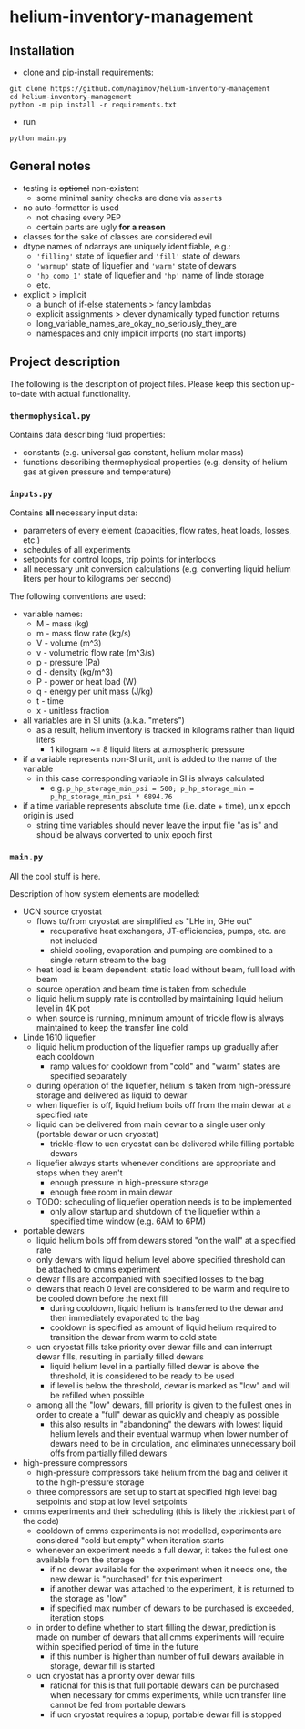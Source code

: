 # helium-inventory-management

## Installation

- clone and pip-install requirements:

```shell script
git clone https://github.com/nagimov/helium-inventory-management
cd helium-inventory-management
python -m pip install -r requirements.txt
```

- run

```shell script
python main.py
```

## General notes

- testing is ~~optional~~ non-existent
    + some minimal sanity checks are done via `assert`s
- no auto-formatter is used
    + not chasing every PEP
    + certain parts are ugly **for a reason**
- classes for the sake of classes are considered evil
- dtype names of ndarrays are uniquely identifiable, e.g.:
    + `'filling'` state of liquefier and `'fill'` state of dewars
    + `'warmup'` state of liquefier and `'warm'` state of dewars
    + `'hp_comp_1'` state of liquefier and `'hp'` name of linde storage
    + etc.
- explicit > implicit
    + a bunch of if-else statements > fancy lambdas
    + explicit assignments > clever dynamically typed function returns
    + long_variable_names_are_okay_no_seriously_they_are
    + namespaces and only implicit imports (no start imports)

## Project description

The following is the description of project files. Please keep this section up-to-date with actual functionality.

### `thermophysical.py`

Contains data describing fluid properties:

- constants (e.g. universal gas constant, helium molar mass)
- functions describing thermophysical properties (e.g. density of helium gas at given pressure and temperature)

### `inputs.py`

Contains **all** necessary input data:

- parameters of every element (capacities, flow rates, heat loads, losses, etc.)
- schedules of all experiments
- setpoints for control loops, trip points for interlocks
- all necessary unit conversion calculations (e.g. converting liquid helium liters per hour to kilograms per second)

The following conventions are used:

- variable names:
    + M - mass (kg)
    + m - mass flow rate (kg/s)
    + V - volume (m^3)
    + v - volumetric flow rate (m^3/s)
    + p - pressure (Pa)
    + d - density (kg/m^3)
    + P - power or heat load (W)
    + q - energy per unit mass (J/kg)
    + t - time
    + x - unitless fraction
- all variables are in SI units (a.k.a. "meters")
    + as a result, helium inventory is tracked in kilograms rather than liquid liters
        * 1 kilogram ~= 8 liquid liters at atmospheric pressure
- if a variable represents non-SI unit, unit is added to the name of the variable
    + in this case corresponding variable in SI is always calculated
        * e.g. `p_hp_storage_min_psi = 500; p_hp_storage_min = p_hp_storage_min_psi * 6894.76`
- if a time variable represents absolute time (i.e. date + time), unix epoch origin is used
    + string time variables should never leave the input file "as is" and should be always converted to unix epoch first

### `main.py`

All the cool stuff is here.

Description of how system elements are modelled:

- UCN source cryostat
    + flows to/from cryostat are simplified as "LHe in, GHe out"
        * recuperative heat exchangers, JT-efficiencies, pumps, etc. are not included
        * shield cooling, evaporation and pumping are combined to a single return stream to the bag
    + heat load is beam dependent: static load without beam, full load with beam
    + source operation and beam time is taken from schedule
    + liquid helium supply rate is controlled by maintaining liquid helium level in 4K pot
    + when source is running, minimum amount of trickle flow is always maintained to keep the transfer line cold
- Linde 1610 liquefier
    + liquid helium production of the liquefier ramps up gradually after each cooldown
        * ramp values for cooldown from "cold" and "warm" states are specified separately
    + during operation of the liquefier, helium is taken from high-pressure storage and delivered as liquid to dewar
    + when liquefier is off, liquid helium boils off from the main dewar at a specified rate
    + liquid can be delivered from main dewar to a single user only (portable dewar or ucn cryostat)
        * trickle-flow to ucn cryostat can be delivered while filling portable dewars
    + liquefier always starts whenever conditions are appropriate and stops when they aren't
        * enough pressure in high-pressure storage
        * enough free room in main dewar
    + TODO: scheduling of liquefier operation needs is to be implemented
        * only allow startup and shutdown of the liquefier within a specified time window (e.g. 6AM to 6PM)
- portable dewars
    + liquid helium boils off from dewars stored "on the wall" at a specified rate
    + only dewars with liquid helium level above specified threshold can be attached to cmms experiment
    + dewar fills are accompanied with specified losses to the bag
    + dewars that reach 0 level are considered to be warm and require to be cooled down before the next fill
        * during cooldown, liquid helium is transferred to the dewar and then immediately evaporated to the bag
        * cooldown is specified as amount of liquid helium required to transition the dewar from warm to cold state
    + ucn cryostat fills take priority over dewar fills and can interrupt dewar fills, resulting in partially filled dewars
        * liquid helium level in a partially filled dewar is above the threshold, it is considered to be ready to be used
        * if level is below the threshold, dewar is marked as "low" and will be refilled when possible
    + among all the "low" dewars, fill priority is given to the fullest ones in order to create a "full" dewar as
    quickly and cheaply as possible
        * this also results in "abandoning" the dewars with lowest liquid helium levels and their eventual warmup when
        lower number of dewars need to be in circulation, and eliminates unnecessary boil offs from partially filled
        dewars
- high-pressure compressors
    + high-pressure compressors take helium from the bag and deliver it to the high-pressure storage
    + three compressors are set up to start at specified high level bag setpoints and stop at low level setpoints
- cmms experiments and their scheduling (this is likely the trickiest part of the code)
    + cooldown of cmms experiments is not modelled, experiments are considered "cold but empty" when iteration starts
    + whenever an experiment needs a full dewar, it takes the fullest one available from the storage
        * if no dewar available for the experiment when it needs one, the new dewar is "purchased" for this experiment
        * if another dewar was attached to the experiment, it is returned to the storage as "low"
        * if specified max number of dewars to be purchased is exceeded, iteration stops
    + in order to define whether to start filling the dewar, prediction is made on number of dewars that all cmms
    experiments will require within specified period of time in the future
        * if this number is higher than number of full dewars available in storage, dewar fill is started
    + ucn cryostat has a priority over dewar fills
        * rational for this is that full portable dewars can be purchased when necessary for cmms experiments, while
        ucn transfer line cannot be fed from portable dewars
        * if ucn cryostat requires a topup, portable dewar fill is stopped
